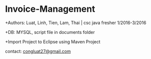 # Invoice-Management

+Authors: Luat, Linh, Tien, Lam, Thai | csc java fresher 1/2016-3/2016

+DB: MYSQL, script file in documents folder

+Import Project to Eclipse using Maven Project

contact: congluat27@gmail.com
